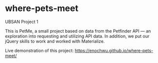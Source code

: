 # where-pets-meet
UBSAN Project 1

This is PetMe, a small project based on data from the Petfinder API — an exploration into requesting and utilizing API data. In addition, we put our jQuery skills to work and worked with Materialize.


Live demonstration of this project:
https://enochwu.github.io/where-pets-meet/
